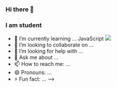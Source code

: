 ### Hi there 👋
### I am student


- 🌱 I’m currently learning ... JavaScript <img src = "https://seeklogo.com/images/J/javascript-logo-E967E87D74-seeklogo.com.png">
- 👯 I’m looking to collaborate on ...
- 🤔 I’m looking for help with ...
- 💬 Ask me about ...
- 📫 How to reach me: ...
- 😄 Pronouns: ...
- ⚡ Fun fact: ...
-->
